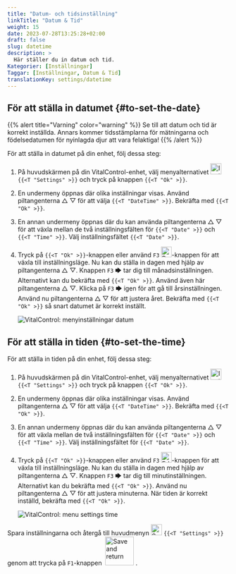 ```yaml
---
title: "Datum- och tidsinställning"
linkTitle: "Datum & Tid"
weight: 15
date: 2023-07-28T13:25:28+02:00
draft: false
slug: datetime
description: >
  Här ställer du in datum och tid.
Kategorier: [Inställningar]
Taggar: [Inställningar, Datum & Tid]
translationKey: settings/datetime
---
```

## För att ställa in datumet {#to-set-the-date}
{{% alert title="Varning" color="warning" %}}
Se till att datum och tid är korrekt inställda. Annars kommer tidsstämplarna för mätningarna och födelsedatumen för nyinlagda djur att vara felaktiga!
{{% /alert %}}

För att ställa in datumet på din enhet, följ dessa steg:

1. På huvudskärmen på din VitalControl-enhet, välj menyalternativet <img src="/icons/gear.svg" width="25" align="bottom" alt="Inställningar" /> `{{<T "Settings" >}}` och tryck på knappen `{{<T "Ok" >}}`.

2. En undermeny öppnas där olika inställningar visas. Använd piltangenterna △ ▽ för att välja `{{<T "DateTime" >}}`. Bekräfta med `{{<T "Ok" >}}`.

3. En annan undermeny öppnas där du kan använda piltangenterna △ ▽ för att växla mellan de två inställningsfälten för `{{<T "Date" >}}` och `{{<T "Time" >}}`. Välj inställningsfältet `{{<T "Date" >}}`.

4. Tryck på `{{<T "Ok" >}}`-knappen eller använd `F3` <img src="/icons/actions/edit.svg" width="24" align="bottom" alt="Redigera" />-knappen för att växla till inställningsläge. Nu kan du ställa in dagen med hjälp av piltangenterna △ ▽. Knappen `F3` 🡆 tar dig till månadsinställningen. Alternativt kan du bekräfta med `{{<T "Ok" >}}`. Använd även här piltangenterna △ ▽. Klicka på `F3` 🡆 igen för att gå till årsinställningen. Använd nu piltangenterna △ ▽ för att justera året. Bekräfta med `{{<T "Ok" >}}` så snart datumet är korrekt inställt.

    ![VitalControl: menyinställningar datum](../images/date.png "För att ställa in datumet")

## För att ställa in tiden {#to-set-the-time}

För att ställa in tiden på din enhet, följ dessa steg:

1. På huvudskärmen på din VitalControl-enhet, välj menyalternativet <img src="/icons/gear.svg" width="25" align="bottom" alt="Inställningar" /> `{{<T "Settings" >}}` och tryck på knappen `{{<T "Ok" >}}`.

2. En undermeny öppnas där olika inställningar visas. Använd piltangenterna △ ▽ för att välja `{{<T "DateTime" >}}`. Bekräfta med `{{<T "Ok" >}}`.


3. En annan undermeny öppnas där du kan använda piltangenterna △ ▽ för att växla mellan de två inställningsfälten för `{{<T "Date" >}}` och `{{<T "Time" >}}`. Välj inställningsfältet för `{{<T "Date" >}}`.

4. Tryck på `{{<T "Ok" >}}`-knappen eller använd `F3` <img src="/icons/actions/edit.svg" width="24" align="bottom" alt="Edit" />-knappen för att växla till inställningsläge. Nu kan du ställa in dagen med hjälp av piltangenterna △ ▽. Knappen `F3` 🡆 tar dig till minutinställningen. Alternativt kan du bekräfta med `{{<T "Ok" >}}`. Använd nu piltangenterna △ ▽ för att justera minuterna. När tiden är korrekt inställd, bekräfta med `{{<T "Ok" >}}`.

    ![VitalControl: menu settings time](../images/time.png "För att ställa in tiden")

Spara inställningarna och återgå till huvudmenyn <img src="/icons/gear.svg" width="25" align="bottom" alt="Settings" /> `{{<T "Settings" >}}` genom att trycka på `F1`-knappen &nbsp;<img src="/icons/footer/save_exit.svg" width="65" align="bottom" alt="Save and return" />&nbsp;.
